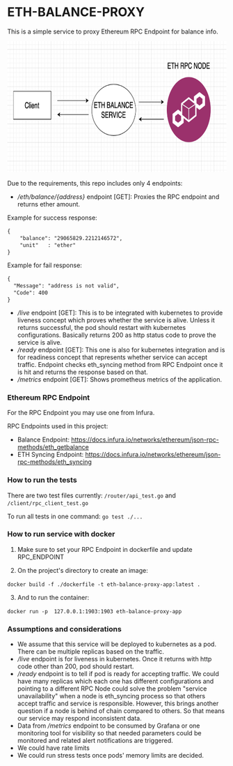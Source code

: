 # ETH-BALANCE-PROXY

This is a simple service to proxy Ethereum RPC Endpoint for balance info.

<img src="diagram.png" width="600" height="300" />

Due to the requirements, this repo includes only 4 endpoints:

* _/eth/balance/{address}_ endpoint [GET]: Proxies the RPC endpoint and returns ether amount.

Example for success response:

```
{
    "balance": "29065829.2212146572",
    "unit"   : "ether"
}
```

Example for fail response:

```
{
  "Message": "address is not valid",
  "Code": 400
}
```

* _/live_ endpoint [GET]: This is to be integrated with kubernetes to provide liveness concept which proves whether the
  service is alive. Unless it returns successful, the pod should restart with kubernetes configurations. Basically
  returns 200 as http status code to prove the service is alive.
* _/ready_ endpoint [GET]: This one is also for kubernetes integration and is for readiness concept that represents
  whether service can accept traffic. Endpoint checks eth_syncing method from RPC Endpoint once it is hit and returns
  the response based on that.
* _/metrics_ endpoint [GET]: Shows prometheus metrics of the application.

### Ethereum RPC Endpoint

For the RPC Endpoint you may use one from Infura.

RPC Endpoints used in this project:

* Balance Endpoint: https://docs.infura.io/networks/ethereum/json-rpc-methods/eth_getbalance
* ETH Syncing Endpoint: https://docs.infura.io/networks/ethereum/json-rpc-methods/eth_syncing

### How to run the tests

There are two test files currently: `/router/api_test.go` and `/client/rpc_client_test.go`

To run all tests in one command:
`go test ./...`

### How to run service with docker

1. Make sure to set your RPC Endpoint in dockerfile and update RPC_ENDPOINT

2. On the project's directory to create an image:

`
docker build -f ./dockerfile -t eth-balance-proxy-app:latest .
`

3. And to run the container:

`
docker run -p  127.0.0.1:1903:1903 eth-balance-proxy-app
`

### Assumptions and considerations

* We assume that this service will be deployed to kubernetes as a pod. There can be multiple replicas based on the
  traffic.
* _/live_ endpoint is for liveness in kubernetes. Once it returns with http code other than 200, pod should restart.
* _/ready_ endpoint is to tell if pod is ready for accepting traffic. We could have many replicas which each one has
  different configurations and pointing to a different RPC Node could solve the problem "service unavailability" when a
  node is eth_syncing process so that others accept traffic and service is responsible. However, this brings another
  question if a node is behind of chain compared to others. So that means our service may respond inconsistent data.
* Data from _/metrics_ endpoint to be consumed by Grafana or one monitoring tool for visibility so that needed
  parameters could be monitored and related alert notifications are triggered.
* We could have rate limits
* We could run stress tests once pods' memory limits are decided.